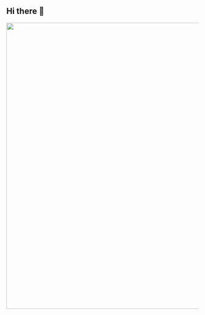 ## Hi there 👋
<p align="center">
  <img src="https://github.com/arshsahzad/arshsahzad/blob/master/assets/gifs/snake.svg" width="750px">
</p>


<!--
**tomawdo/tomawdo** is a ✨ _special_ ✨ repository because its `README.md` (this file) appears on your GitHub profile.

Here are some ideas to get you started:

- 🔭 I’m currently working on ...
- 🌱 I’m currently learning ...
- 👯 I’m looking to collaborate on ...
- 🤔 I’m looking for help with ...
- 💬 Ask me about ...
- 📫 How to reach me: ...
- 😄 Pronouns: ...
- ⚡ Fun fact: ...
-->

